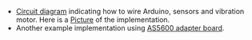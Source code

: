 
- [Circuit diagram](Circuit%20Diagram.PNG) indicating how to wire Arduino, sensors and vibration motor.  Here is a [Picture](IMG_20191006_190339238.jpg) of the implementation.
- Another example implementation using [AS5600 adapter board](AS5600_adapter_board).
